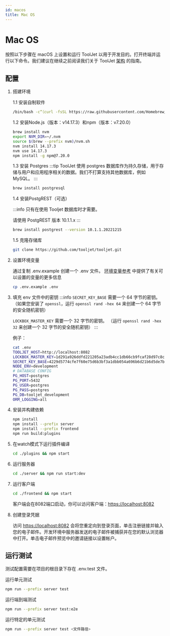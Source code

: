 ```yaml
---
id: macos 
title: Mac OS
---
```


# Mac OS
按照以下步骤在 macOS 上设置和运行 ToolJet 以用于开发目的。打开终端并运行以下命令。我们建议在继续之前阅读我们关于 ToolJet [架构](/docs/contributing-guide/setup/architecture) 的指南。

## 配置

1. 搭建环境

    1.1 安装自制软件
    ```bash
    /bin/bash -c“（curl -fsSL https://raw.githubusercontent.com/Homebrew/install/master/install.sh）”
    ```
    1.2 安装Node.js（版本：v14.17.3）和npm（版本：v7.20.0）
    ```bash
    brew install nvm
    export NVM_DIR=~/.nvm
    source $(brew --prefix nvm)/nvm.sh
    nvm install 14.17.3
    nvm use 14.17.3
    npm install -g npm@7.20.0
    ```

    1.3 安装 Postgres
    :::tip
    ToolJet 使用 postgres 数据库作为持久存储，用于存储与用户和应用程序相关的数据。我们不打算支持其他数据库，例如 MySQL。
    :::

    ```bash
    brew install postgresql
    ```
    
    1.4 安装PostgREST（可选）

    :::info 
    只有在使用 Tooljet 数据库时才需要。

    请使用 PostgREST 版本 10.1.1.x
    :::

    ```bash
    brew install postgrest --version 10.1.1.20221215
    ```

    1.5 克隆存储库
    ```bash
    git clone https://github.com/tooljet/tooljet.git
    ```

2. 设置环境变量

    通过复制 .env.example 创建一个 .env 文件。 [环境变量参考](/docs/setup/env-vars) 中提供了有关可以设置的变量的更多信息
    ```bash
    cp .env.example .env
    ```

3. 填充 env 文件中的密钥
   :::info
   `SECRET_KEY_BASE` 需要一个 64 字节的密钥。 （如果您安装了 `openssl`，运行 `openssl rand -hex 64` 来创建一个 64 字节的安全随机密钥）

   `LOCKBOX_MASTER_KEY` 需要一个 32 字节的密钥。 （运行 `openssl rand -hex 32` 来创建一个 32 字节的安全随机密钥）
   :::

   例子：
   ```bash
   cat .env
   TOOLJET_HOST=http://localhost:8082
   LOCKBOX_MASTER_KEY=1d291a926ddfd221205a23adb4cc1db66cb9fcaf28d97c8c1950e3538e3b9281
   SECRET_KEY_BASE=4229d5774cfe7f60e75d6b3bf3a1dbb054a696b6d21b6d5de7b73291899797a222265e12c0a8e8d844f83ebacdf9a67ec42584edf1c2b23e1e7813f8a3339041
   NODE_ENV=development
   # DATABASE CONFIG
   PG_HOST=postgres
   PG_PORT=5432
   PG_USER=postgres
   PG_PASS=postgres
   PG_DB=tooljet_development
   ORM_LOGGING=all
   ```

4. 安装并构建依赖
    ```bash
    npm install
    npm install --prefix server
    npm install --prefix frontend
    npm run build:plugins
    ```



5. 在watch模式下运行插件编译
    ```bash
    cd ./plugins && npm start
    ```

6. 运行服务器
    ```bash
    cd ./server && npm run start:dev
    ```

7. 运行客户端
    ```bash
    cd ./frontend && npm start
    ```

    客户端会在8082端口启动，你可以访问客户端：[https://localhost:8082](https://localhost:8082)

8. 创建登录凭据

    访问 [https://localhost:8082](https://localhost:8082) 会将您重定向到登录页面，单击注册链接并输入您的电子邮件。开发环境中服务器发送的电子邮件被捕获并在您的默认浏览器中打开。单击电子邮件预览中的邀请链接以设置帐户。

## 运行测试

测试配置需要在项目的根目录下存在 .env.test 文件。

运行单元测试
```bash
npm run --prefix server test
```

运行端到端测试
```bash
npm run --prefix server test:e2e
```

运行特定的单元测试
```bash
npm run --prefix server test <文件路径>
```
